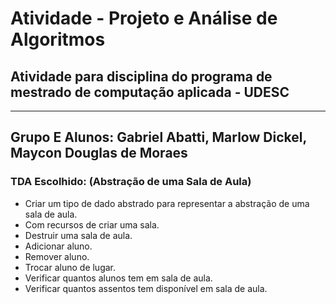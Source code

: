 # Atividade - Projeto e Análise de Algoritmos
## Atividade para disciplina do programa de mestrado de computação aplicada - UDESC

-----
Grupo E
Alunos: Gabriel Abatti, Marlow Dickel, Maycon Douglas de Moraes
-----
### TDA Escolhido: (Abstração de uma Sala de Aula)
- Criar um tipo de dado abstrado para representar a abstração de uma sala de aula. 
- Com recursos de criar uma sala.
- Destruir uma sala de aula.
- Adicionar aluno.
- Remover aluno.
- Trocar aluno de lugar.
- Verificar quantos alunos tem em sala de aula.
- Verificar quantos assentos tem disponível em sala de aula.



